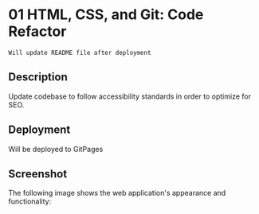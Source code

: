 # 01 HTML, CSS, and Git: Code Refactor

```
Will update README file after deployment
```

## Description

Update codebase to follow accessibility standards in order to optimize for SEO.

## Deployment

Will be deployed to GitPages

## Screenshot

The following image shows the web application's appearance and functionality:
